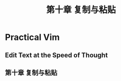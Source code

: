﻿---
layout: default
title: 第十章 复制与粘贴
---
# Practical Vim

## Edit Text at the Speed of Thought

## 第十章 复制与粘贴

